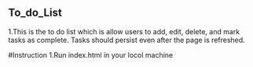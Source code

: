## To_do_List
1.This is the to do list which is allow users to add, edit, delete, and mark tasks
as complete. Tasks should persist even after the page is refreshed.

#Instruction
1.Run index.html in your locol machine
